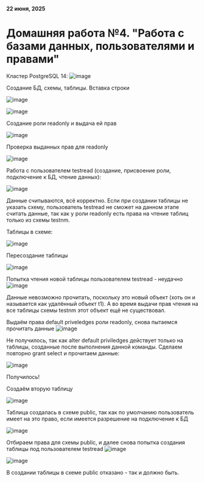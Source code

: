 #### 22 июня, 2025
# Домашняя работа №4. "Работа с базами данных, пользователями и правами"

Кластер PostgreSQL 14:
![image](https://github.com/user-attachments/assets/a75c26f7-dfde-417d-a49c-3aec76e1a4f1)

Создание БД, схемы, таблицы. Вставка строки

![image](https://github.com/user-attachments/assets/6c4850a1-084d-4a66-8e40-0aff90ba164b)

![image](https://github.com/user-attachments/assets/c922af9c-2f2b-48f1-9a2b-b1a7dac747b7)

Создание роли readonly и выдача ей прав

![image](https://github.com/user-attachments/assets/f6776d5a-4c73-483d-8a05-86f74da433cd)

Проверка выданных прав для readonly

![image](https://github.com/user-attachments/assets/89ec5ce1-41b0-4946-9865-16d2a15a7641)

Работа с пользователем testread (создание, присвоение роли, подключение к БД, чтение данных):

![image](https://github.com/user-attachments/assets/2820eaaf-2a31-402a-ba62-2b4a740e3607)

Данные считываются, всё корректно. Если при создании таблицы не указать схему, пользователь testread не сможет на данном этапе считать данные, так как у роли readonly есть права на чтение таблиц только из схемы testnm.

Таблицы в схеме:

![image](https://github.com/user-attachments/assets/130d8c05-ced0-48db-8f6f-f723745736f0)


Пересоздание таблицы 

![image](https://github.com/user-attachments/assets/86339f62-0348-4542-af48-e4f43a01db35)

Попытка чтения новой таблицы пользователем testread - неудачно
![image](https://github.com/user-attachments/assets/91da43a8-1820-470c-9470-6a72d9e01a54)

Данные невозможно прочитать, поскольку это новый объект (хоть он и называется  как удалённый объект t1). А во время выдачи прав чтения на все таблицы схемы testnm этот объект ещё не существовал.

Выдаём права default priveledges роли readonly, снова пытаемся прочитать данные
![image](https://github.com/user-attachments/assets/84877781-0f80-4ae1-9211-b406a9002717)

Не получилось, так как alter default priviledges действует только на таблицы, созданные после выполнения данной команды.
Сделаем повторно grant select и прочитаем данные:

![image](https://github.com/user-attachments/assets/f13851d9-09cc-4bf7-8e54-b980c9ee11b6)

Получилось!

Создаём вторую таблицу

![image](https://github.com/user-attachments/assets/5780152b-42f3-4a1b-88de-59c350bedb11)

Таблица создалась в схеме public, так как по умолчанию пользователь имеет на это право, если имеется разрешение на подключение к БД

![image](https://github.com/user-attachments/assets/2cb93c8e-5a71-41b9-95c2-38bf410395b1)

Отбираем права для схемы public, и далее снова попытка создания таблицы под пользователем testread
![image](https://github.com/user-attachments/assets/65d2c57e-5867-48d7-9de5-a0aa4014696c)

![image](https://github.com/user-attachments/assets/14789f54-f2b3-4e2b-b709-f3742584a567)

В создании таблицы в схеме public отказано - так и должно быть.
